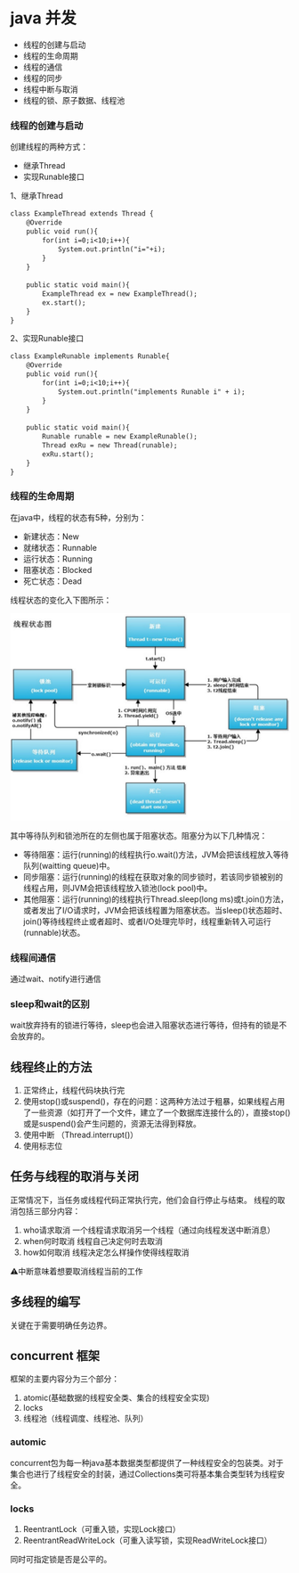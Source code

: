 # java 并发
- 线程的创建与启动
- 线程的生命周期
- 线程的通信
- 线程的同步
- 线程中断与取消
- 线程的锁、原子数据、线程池

### 线程的创建与启动
创建线程的两种方式：

- 继承Thread
- 实现Runable接口

1、继承Thread

	class ExampleThread extends Thread {
		@Override
		public void run(){
			for(int i=0;i<10;i++){
				System.out.println("i="+i);
			}
		}
		
		public static void main(){
			ExampleThread ex = new ExampleThread();
			ex.start();
		}
	}
	
2、实现Runable接口

	class ExampleRunable implements Runable{
		@Override
		public void run(){
			for(int i=0;i<10;i++){
				System.out.println("implements Runable i" + i);
			}
		}
		
		public static void main(){
			Runable runable = new ExampleRunable();
			Thread exRu = new Thread(runable);
			exRu.start();
		}
	}
	
### 线程的生命周期

在java中，线程的状态有5种，分别为：

- 新建状态：New
- 就绪状态：Runnable
- 运行状态：Running
- 阻塞状态：Blocked
- 死亡状态：Dead

线程状态的变化入下图所示：

![thread status](https://github.com/newtry/blog/raw/develop/picture/thread-status.png)


其中等待队列和锁池所在的左侧也属于阻塞状态。阻塞分为以下几种情况：

- 等待阻塞：运行(running)的线程执行o.wait()方法，JVM会把该线程放入等待队列(waitting queue)中。
- 同步阻塞：运行(running)的线程在获取对象的同步锁时，若该同步锁被别的线程占用，则JVM会把该线程放入锁池(lock pool)中。
- 其他阻塞：运行(running)的线程执行Thread.sleep(long ms)或t.join()方法，或者发出了I/O请求时，JVM会把该线程置为阻塞状态。当sleep()状态超时、join()等待线程终止或者超时、或者I/O处理完毕时，线程重新转入可运行(runnable)状态。

### 线程间通信

通过wait、notify进行通信

### sleep和wait的区别

wait放弃持有的锁进行等待，sleep也会进入阻塞状态进行等待，但持有的锁是不会放弃的。
## 线程终止的方法

1. 正常终止，线程代码块执行完
2. 使用stop()或suspend()，存在的问题：这两种方法过于粗暴，如果线程占用了一些资源（如打开了一个文件，建立了一个数据库连接什么的），直接stop()或是suspend()会产生问题的，资源无法得到释放。
3. 使用中断 （Thread.interrupt()）
4. 使用标志位

## 任务与线程的取消与关闭

正常情况下，当任务或线程代码正常执行完，他们会自行停止与结束。
线程的取消包括三部分内容：

1. who请求取消 一个线程请求取消另一个线程（通过向线程发送中断消息）
2. when何时取消 线程自己决定何时去取消
3. how如何取消 线程决定怎么样操作使得线程取消

⚠️中断意味着想要取消线程当前的工作

## 多线程的编写

关键在于需要明确任务边界。

## concurrent 框架
框架的主要内容分为三个部分：

1. atomic(基础数据的线程安全类、集合的线程安全实现)
2. locks
3. 线程池（线程调度、线程池、队列）

### automic

concurrent包为每一种java基本数据类型都提供了一种线程安全的包装类。对于集合也进行了线程安全的封装，通过Collections类可将基本集合类型转为线程安全。

### locks

1. ReentrantLock（可重入锁，实现Lock接口）
2. ReentrantReadWriteLock（可重入读写锁，实现ReadWriteLock接口）

同时可指定锁是否是公平的。





	
	